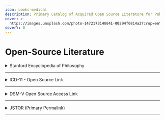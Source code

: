 ```yaml
---
icon: books-medical
description: Primary Catalog of Acquired Open Source Literature for Public Dissemination.
cover: >-
  https://images.unsplash.com/photo-1472173148041-00294f0814a2?crop=entropy&cs=srgb&fm=jpg&ixid=M3wxOTcwMjR8MHwxfHNlYXJjaHwzfHxCaWJsaW9ncmFwaHl8ZW58MHx8fHwxNzQxNDU1NDI5fDA&ixlib=rb-4.0.3&q=85
coverY: 0
---
```


# Open-Source Literature

<details>

<summary>Stanford Encyclopedia of Philosophy</summary>



</details>

***

<details>

<summary>ICD-11 - Open Source Link</summary>



</details>

***

<details>

<summary>DSM-V Open Source Access Link</summary>



</details>

***

<details>

<summary>JSTOR (Primary Permalink)</summary>



</details>

***



